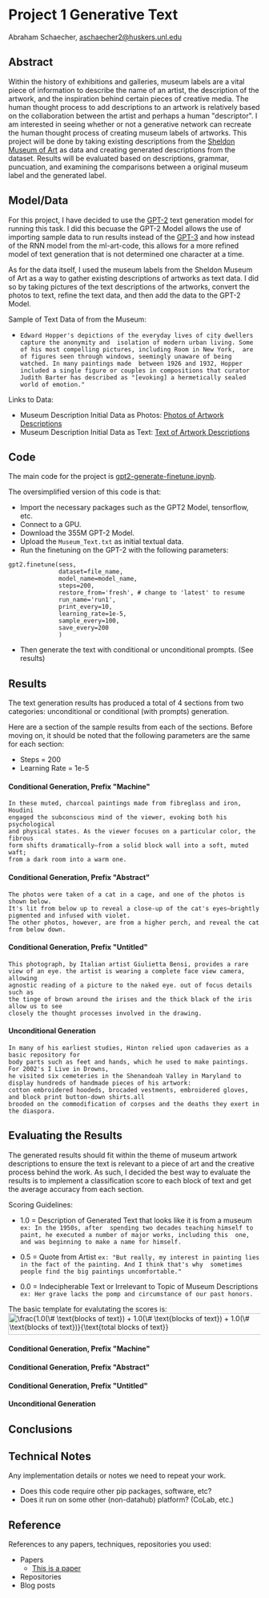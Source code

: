 # Project 1 Generative Text

Abraham Schaecher, aschaecher2@huskers.unl.edu

<!-- (Your teammate's contact info, if appropriate) -->

## Abstract

<!-- Include your abstract here. This should be one paragraph clearly describing your concept, method, and results. This should tell us what architecture/approach you used. Also describe your creative goals, and whether you were successful in achieving them. Also could describe future directions. -->

Within the history of exhibitions and galleries, museum labels are a vital piece of information to describe the name of an artist, the description of the artwork, and the inspiration behind certain pieces of creative media. The human thought process to add descriptions to an artwork is relatively based on the collaboration between the artist and perhaps a human "descriptor". I am interested in seeing whether or not a generative network can recreate the human thought process of creating museum labels of artworks. This project will be done by taking existing descriptions from the [Sheldon Museum of Art](https://sheldonartmuseum.org/) as data and creating generated descriptions from the dataset. Results will be evaluated based on descriptions, grammar, puncuation, and examining the comparisons between a original museum label and the generated label.

## Model/Data

<!--Briefly describe the files that are included with your repository:
- trained models
- training data (or link to training data). what is your corpus? -->

For this project, I have decided to use the [GPT-2](https://github.com/openai/gpt-2) text generation model for running this task. I did this becuase the GPT-2 Model allows the use of importing sample data to run results instead of the [GPT-3](https://github.com/openai/gpt-3) and how instead of the RNN model from the ml-art-code, this allows for a more refined model of text generation that is not determined one character at a time.

As for the data itself, I used the museum labels from the Sheldon Museum of Art as a way to gather existing descriptions of artworks as text data. I did so by taking pictures of the text descriptions of the artworks, convert the photos to text, refine the text data, and then add the data to the GPT-2 Model. 

Sample of Text Data of from the Museum: 
- `Edward Hopper's depictions of the everyday lives of city dwellers capture the anonymity and 
isolation of modern urban living. Some of his most compelling pictures, including Room in New York, 
are of figures seen through windows, seemingly unaware of being watched. In many paintings made 
between 1926 and 1932, Hopper included a single figure or couples in compositions that curator 
Judith Barter has described as "[evoking] a hermetically sealed world of emotion."`

Links to Data:
- Museum Description Initial Data as Photos: [Photos of Artwork Descriptions](https://github.com/unl-ml-art/generative-text-eher78/blob/master/Museum_Text.pdf)
- Museum Description Initial Data as Text: [Text of Artwork Descriptions](https://github.com/unl-ml-art/generative-text-eher78/blob/master/Museum_Text.txt)

## Code

<!--Your code for generating your project:
- training_code.py or training_code.ipynb - your training code
- generative_code.py or generative_code.ipynb - your generation code -->
The main code for the project is [gpt2-generate-finetune.ipynb](gpt2-generate-finetune.ipynb).

The oversimplified version of this code is that:
- Import the necessary packages such as the GPT2 Model, tensorflow, etc.
- Connect to a GPU.
- Download the 355M GPT-2 Model.
- Upload the `Museum_Text.txt` as initial textual data.
- Run the finetuning on the GPT-2 with the following parameters:
```
gpt2.finetune(sess,
              dataset=file_name,
              model_name=model_name,
              steps=200,
              restore_from='fresh', # change to 'latest' to resume
              run_name='run1',
              print_every=10,
              learning_rate=1e-5,
              sample_every=100,
              save_every=200
              )
```
- Then generate the text with conditional or unconditional prompts. (See results)

## Results

<!-- - Documentation of your generative text in an effective form. A file with your generated text (.pdf, .doc, .txt). -->
The text generation results has produced a total of 4 sections from two categories: unconditional or conditional (with prompts) generation.

Here are a section of the sample results from each of the sections. Before moving on, it should be noted that the following parameters are the same for each section:
- Steps = 200
- Learning Rate = 1e-5

#### Conditional Generation, Prefix "Machine"
```
In these muted, charcoal paintings made from fibreglass and iron, Houdini
engaged the subconscious mind of the viewer, evoking both his psychological
and physical states. As the viewer focuses on a particular color, the fibrous
form shifts dramatically—from a solid block wall into a soft, muted waft;
from a dark room into a warm one.
```

#### Conditional Generation, Prefix "Abstract"
```
The photos were taken of a cat in a cage, and one of the photos is shown below. 
It's lit from below up to reveal a close-up of the cat's eyes—brightly pigmented and infused with violet. 
The other photos, however, are from a higher perch, and reveal the cat from below down.
```

#### Conditional Generation, Prefix "Untitled"
```
This photograph, by Italian artist Giulietta Bensi, provides a rare 
view of an eye. the artist is wearing a complete face view camera, allowing 
agnostic reading of a picture to the naked eye. out of focus details such as 
the tinge of brown around the irises and the thick black of the iris allow us to see 
closely the thought processes involved in the drawing.
```

#### Unconditional Generation
```
In many of his earliest studies, Hinton relied upon cadaveries as a basic repository for 
body parts such as feet and hands, which he used to make paintings. For 2002's I Live in Drowns, 
he visited six cemeteries in the Shenandoah Valley in Maryland to display hundreds of handmade pieces of his artwork: 
cotton embroidered hoodeds, brocaded vestments, embroidered gloves, and block print button-down shirts.all
brooded on the commodification of corpses and the deaths they exert in the diaspora.
```

## Evaluating the Results
The generated results should fit within the theme of museum artwork descriptions to ensure the text is relevant to a piece of art and the creative process behind the work. As such, I decided the best way to evaluate the results is to implement a classification score to each block of text and get the average accuracy from each section.

Scoring Guidelines:
- 1.0 = Description of Generated Text that looks like it is from a museum
` ex: In the 1950s, after 
spending two decades teaching himself to paint, he executed a number of major works, including this 
one, and was beginning to make a name for himself. `

- 0.5 = Quote from Artist
`ex: "But really, my interest in painting lies in the fact of the painting. And I think that's why 
sometimes people find the big paintings uncomfortable."`

- 0.0 = Indecipherable Text or Irrelevant to Topic of Museum Descriptions
`ex: Her grave lacks the pomp and circumstance of our past honors.`

The basic template for evalutating the scores is:
<img src="https://bit.ly/36vIIHb" align="center" border="0" alt="\frac{1.0(\# \text{blocks of text}) + 1.0(\# \text{blocks of text}) + 1.0(\# \text{blocks of text})}{\text{total blocks of text}}" width="547" height="43"/>

#### Conditional Generation, Prefix "Machine"


#### Conditional Generation, Prefix "Abstract"


#### Conditional Generation, Prefix "Untitled"


#### Unconditional Generation

## Conclusions

## Technical Notes

Any implementation details or notes we need to repeat your work. 
- Does this code require other pip packages, software, etc?
- Does it run on some other (non-datahub) platform? (CoLab, etc.)

## Reference

References to any papers, techniques, repositories you used:
- Papers
  - [This is a paper](this_is_the_link.pdf)
- Repositories
- Blog posts
